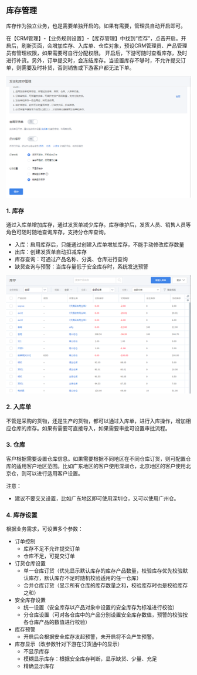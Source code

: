 ## 库存管理

库存作为独立业务，也是需要单独开启的。如果有需要，管理员自动开启即可。

在【CRM管理】-【业务规则设置】-【库存管理】中找到“库存”，点击开启。开启后，刷新页面，会增加库存、入库单、仓库对象，预设CRM管理员、产品管理员有管理权限，如果需要可自行分配权限。
开启后，下游可随时查看库存，及时进行补货。另外，订单提交时，会冻结库存。当设置库存不够时，不允许提交订单，则需要及时补货，否则销售或下游客户都无法下单。

<img src="image/库存开启.png"  alt="logo" align=center /> <br/>

### 1. 库存

通过入库单增加库存，通过发货单减少库存。库存维护后，发货人员、销售人员等角色可随时随地查询库存，支持分仓库查询。
- 入库：启用库存后，只能通过创建入库单增加库存，不能手动修改库存数量
- 出库：创建发货单自动扣减库存
- 库存查询：可通过产品名称、分类、仓库进行查询
- 缺货查询与预警：当库存量低于安全库存时，系统发送预警

<img src="image/库存列表.png"  alt="logo" align=center /> <br/>

### 2. 入库单

不管是采购的货物，还是生产的货物，都可以通过入库单，进行入库操作，增加相应仓库的库存。如果有需要可直接导入，如果需要审批可设置审批流程。

### 3. 仓库

客户根据需要设置仓库信息。如果需要根据不同地区在不同仓库订货，则可配置仓库的适用客户地区范围。比如广东地区的客户使用深圳仓，北京地区的客户使用北京仓，则可以进行适用客户设置。

注意：
- 建议不要交叉设置，比如广东地区即可使用深圳仓，又可以使用广州仓。


### 4. 库存设置

根据业务需求，可设置多个参数：
- 订单控制
    - 库存不足不允许提交订单
    - 仓库不足，可提交订单
- 订货仓库设置
    - 单一仓库订货（优先显示默认库存的库存产品数量，校验库存优先校验默认库存，默认库存不足时随机校验适用的任一仓库）
    - 合并仓库订货（显示所有仓库的库存数量之和，校验库存时也是校验库存之和）
- 安全库存设置
    - 统一设置（安全库存以产品对象中设置的安全库存为标准进行校验）
    - 分仓库设置（可对各仓库中的产品分别设置安全库存数值，预警的校验按各仓库产品的数值进行校验）
- 库存预警
    - 开启后会根据安全库存发起预警，未开启将不会产生预警。
- 库存显示（改参数针对下游在订货通中的显示）
    - 不显示库存
    - 模糊显示库存：根据安全库存判断，显示缺货、少量、充足
    - 精确显示库存
